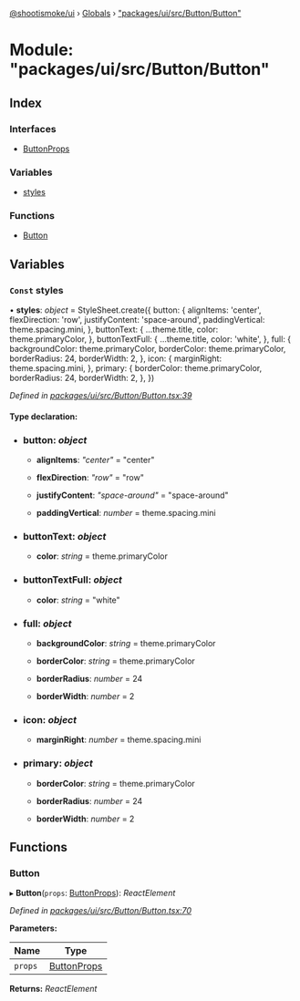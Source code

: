[@shootismoke/ui](../README.md) › [Globals](../globals.md) › ["packages/ui/src/Button/Button"](_packages_ui_src_button_button_.md)

# Module: "packages/ui/src/Button/Button"

## Index

### Interfaces

* [ButtonProps](../interfaces/_packages_ui_src_button_button_.buttonprops.md)

### Variables

* [styles](_packages_ui_src_button_button_.md#const-styles)

### Functions

* [Button](_packages_ui_src_button_button_.md#button)

## Variables

### `Const` styles

• **styles**: *object* = StyleSheet.create({
	button: {
		alignItems: 'center',
		flexDirection: 'row',
		justifyContent: 'space-around',
		paddingVertical: theme.spacing.mini,
	},
	buttonText: {
		...theme.title,
		color: theme.primaryColor,
	},
	buttonTextFull: {
		...theme.title,
		color: 'white',
	},
	full: {
		backgroundColor: theme.primaryColor,
		borderColor: theme.primaryColor,
		borderRadius: 24,
		borderWidth: 2,
	},
	icon: {
		marginRight: theme.spacing.mini,
	},
	primary: {
		borderColor: theme.primaryColor,
		borderRadius: 24,
		borderWidth: 2,
	},
})

*Defined in [packages/ui/src/Button/Button.tsx:39](https://github.com/shootismoke/common/blob/af8195a/packages/ui/src/Button/Button.tsx#L39)*

#### Type declaration:

* ### **button**: *object*

  * **alignItems**: *"center"* = "center"

  * **flexDirection**: *"row"* = "row"

  * **justifyContent**: *"space-around"* = "space-around"

  * **paddingVertical**: *number* = theme.spacing.mini

* ### **buttonText**: *object*

  * **color**: *string* = theme.primaryColor

* ### **buttonTextFull**: *object*

  * **color**: *string* = "white"

* ### **full**: *object*

  * **backgroundColor**: *string* = theme.primaryColor

  * **borderColor**: *string* = theme.primaryColor

  * **borderRadius**: *number* = 24

  * **borderWidth**: *number* = 2

* ### **icon**: *object*

  * **marginRight**: *number* = theme.spacing.mini

* ### **primary**: *object*

  * **borderColor**: *string* = theme.primaryColor

  * **borderRadius**: *number* = 24

  * **borderWidth**: *number* = 2

## Functions

###  Button

▸ **Button**(`props`: [ButtonProps](../interfaces/_packages_ui_src_button_button_.buttonprops.md)): *ReactElement*

*Defined in [packages/ui/src/Button/Button.tsx:70](https://github.com/shootismoke/common/blob/af8195a/packages/ui/src/Button/Button.tsx#L70)*

**Parameters:**

Name | Type |
------ | ------ |
`props` | [ButtonProps](../interfaces/_packages_ui_src_button_button_.buttonprops.md) |

**Returns:** *ReactElement*
